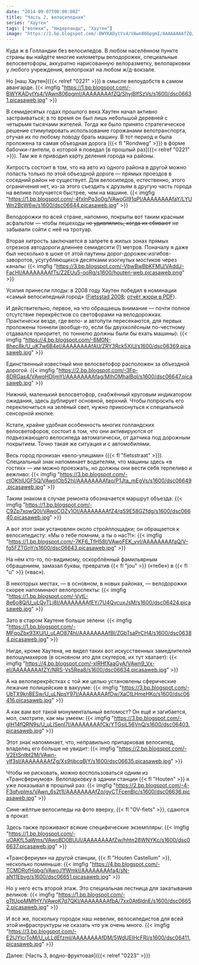 ```yaml
---
date: "2014-09-07T00:00:00Z"
title: "Часть 2, велосипедная"
series: "Хаутен"
tags: ["велики", "Нидерланды", "Хаутен"]
image: "https://1.bp.blogspot.com/-BWYKADytYs4/VAwn806pgmI/AAAAAAAAfZQ/ShyjBlfSzVs/s1600/dsc06631.picasaweb.jpg"
---
```


Куда ж в Голландии без велосипедов. В любом населённом пункте страны вы найдёте многие километры велодорожек, специальные велосветофоры, аккуратно нарисованную велоразметку, велопарковки у любого учреждения, велопрокат на любом ж/д-вокзале.

Но [наш Хаутен]({{< relref "0221" >}}) в смысле велоудобств в самом авангарде.
{{< imgfig "https://1.bp.blogspot.com/-BWYKADytYs4/VAwn806pgmI/AAAAAAAAfZQ/ShyjBlfSzVs/s1600/dsc06631.picasaweb.jpg" >}}

<!--more-->

В семидесятых годах прошлого века Хаутен начал активно застраиваться; в то время он был лишь небольшой деревней с четырьмя тысячами жителей. Тогда же было принято стратегическое решение стимулировать использование горожанами велотранспорта, отучая их по любому поводу брать машину. В тот период и была проложена та самая объездная дорога ({{< fl "Rondweg" >}}) в форме бабочки-гантели, о которой я поведал [в прошлый раз]({{< relref "0221" >}}). Там же я приводил карту деления города на районы.

Хитрость состоит в том, что на авто из одного района в другой можно попасть только по этой объездной дороге — прямых проездов в соседний район не существует. Для велосипедов, естественно, этого ограничения нет, из-за этого съездить к друзьям в другую часть города на велике получается быстрее, чем на машине.
{{< imgfig "https://1.bp.blogspot.com/-4fxInPq3o0g/VAwoGI91qPI/AAAAAAAAfaY/LYUWn2BcW6w/s1600/dsc06644.picasaweb.jpg" >}}

Велодорожки по всей стране, напомню, покрыты вот таким красным асфальтом — чтобы пешеходы ~~не удивлялись, когда их сбивают~~ не забывали сойти с неё на тротуар.

Вторая хитрость заключается в запрете в жилых зонах прямых отрезков автодороги длиннее семидесяти (!) метров. Поначалу я даже был несколько в шоке от этой паутины дорог-дорожек-изгибов-заворотов, усугубляющихся десятками изогнутых мостиков через каналы:
{{< imgfig "https://3.bp.blogspot.com/-VbwBwBbKFMU/VAddJ-FacHI/AAAAAAAAfTs/Z2EUu5-ooRg/s1600/houten-web.picasaweb.png" >}}

Усилия принесли плоды: в 2008 году Хаутен победил в номинации «самый велосипедный город» ([Fietsstad 2008](http://www.fietsstad2008.nl/); [отчёт жюри в PDF](http://www.fietsstad2008.nl/juryrapport_fietsstad_2008.pdf)).

И действительно, первое, на что обращаешь внимание — почти полное отсутствие перекрёстков со светофорами на велодорожках. Практически везде, где вело- и автопути пересекаются, для первых проложены тоннели (вообще-то, если бы двухколёсным по-честному отдавался приоритет, по тоннелю должны были бы ехать машины):
{{< imgfig "https://4.bp.blogspot.com/-6M0N-8hec8k/U_uK7w6B4eI/AAAAAAAAfAU/ZRY3Rck5XjU/s1600/dsc06369.picasaweb.jpg" >}}

Единственный известный мне велосветофор расположен за объездной дорогой.
{{< imgfig "https://2.bp.blogspot.com/-3Fp-8DRGas4/VAwoHDIjmYI/AAAAAAAAfag/MIhOMhaIBqI/s1600/dsc06647.picasaweb.jpg" >}}

Нижний, маленький велосветофор, снабжённый круговым индикатором ожидания, здесь дублирует основной, верхний. Чтобы попросить его переключиться на зелёный свет, нужно прикоснуться к специальной сенсорной кнопке.

Кстати, крайне удобная особенность многих голландских велосветофоров, состоит в том, что они активируются от подъезжающего велосипеда автоматически, от датчика под дорожным покрытием. Точно такая же ситуация и с автомобилями.

Весь город пронизан «вело-улицами» ({{< fl "fietsstraat" >}}). Специальный знак напоминает водителям, что машины здесь «в гостях» — им можно проезжать, но должны они вести себя терпеливо и вежливо:
{{< imgfig "https://3.bp.blogspot.com/-ctOKhlUGF5Q/VAwoIOb52hI/AAAAAAAAfao/P1Jta_mEgVs/s1600/dsc06649.picasaweb.jpg" >}}

Таким знаком в случае ремонта обозначается маршрут объезда:
{{< imgfig "https://1.bp.blogspot.com/-C9Zp7xowQ0I/VAwoCOZy1OI/AAAAAAAAfZ4/qS9E58GZfdg/s1600/dsc06640.picasaweb.jpg" >}}

А вот этот знак установлен около стройплощадки; он обращается к велосипедисту: «Мы о тебе помним, а ты о нас?!»:
{{< imgfig "https://1.bp.blogspot.com/-7KF6_TfH58I/VAwoFEK_vvI/AAAAAAAAfaQ/V-fg5FZTGnY/s1600/dsc06643.picasaweb.jpg" >}}

На нём кто-то, по-видимому, оскорблённый фамильярным обращением, замазал буквы, превратив {{< fl "jou" >}} («тебе») в {{< fl "u" >}} («вас»).

В некоторых местах, — в основном, в новых районах, — велодорожки скорее напоминают велопроспекты:
{{< imgfig "https://1.bp.blogspot.com/-VytL-8e6o8Q/U_uLQyTLj8I/AAAAAAAAfEY/7U4QvcuxJsM/s1600/dsc06424.picasaweb.jpg" >}}

Зато в старом Хаутене больше зелени:
{{< imgfig "https://1.bp.blogspot.com/-MFqoZbx93XU/U_uLAO874hI/AAAAAAAAfBI/ZGbTsaPrCH4/s1600/dsc06384.picasaweb.jpg" >}}

Нигде, кроме Хаутена, не видел таких вот искусственных замедлителей велошумахеров (в основном это для скутеров, их тут хватает):
{{< imgfig "https://4.bp.blogspot.com/-xlRHfXaaGyA/VAwn9_Vx-eI/AAAAAAAAfZY/NRS-Vs5Rea8/s1600/dsc06634.picasaweb.jpg" >}}

А на велоперекрёстках с той же целью установлены сферические лежачие полицейские в вакууме:
{{< imgfig "https://3.bp.blogspot.com/-UbTX9knBESw/U_uLNpsY97I/AAAAAAAAfDw/XaCtLHmeHKo/s1600/dsc06416.picasaweb.jpg" >}}

А как вам вот такой монументальный веломост? Он ещё и загибается, мол, смотрите, как мы умеем:
{{< imgfig "https://3.bp.blogspot.com/-glH14fQRN9s/U_uLISenI7I/AAAAAAAAfCk/YTGsjL56VnQ/s1600/dsc06403.picasaweb.jpg" >}}

Этот знак напоминает, что, неправильно припарковав велосипед, владелец его больше не увидит:
{{< imgfig "https://2.bp.blogspot.com/-V2EtSntbt2M/VAwn-ylf3sI/AAAAAAAAfZg/Xs9tjbcqBjY/s1600/dsc06635.picasaweb.jpg" >}}

Чтобы не рисковать, можно воспользоваться одним из «Трансфериумов». Велопарковку в здании станции {{< fl "Houten" >}} я уже показывал в прошлый раз:
{{< imgfig "https://2.bp.blogspot.com/-4-F3qfvpIms/VAwn_6s2t1I/AAAAAAAAfZo/gyCTFcenBic/s1600/dsc06636.picasaweb.jpg" >}}

Сине-жёлтые велосипеды на фото вверху, {{< fl "OV-fiets" >}}, сдаются в прокат.

Здесь также проживают всякие специфические экземпляры:
{{< imgfig "https://1.bp.blogspot.com/-uOAKfL5aWms/VAwoBD0BUUI/AAAAAAAAfZw/hhtn28WNYKc/s1600/dsc06637.picasaweb.jpg" >}}

«Трансфериум» на другой станции, {{< fl "Houten Castellum" >}}, несколько поменьше:
{{< imgfig "https://4.bp.blogspot.com/-TCMDRofHqbg/VAwoJ1fWmkI/AAAAAAAAfa4/sN-aN11Ebvg/s1600/dsc06651.picasaweb.jpg" >}}

Но у него есть второй этаж. Это специальная лестница для закатывания великов:
{{< imgfig "https://1.bp.blogspot.com/-oTtUppMMfHY/VAwoK7d7QKI/AAAAAAAAfbA/7xx0At6ldnE/s1600/dsc06652.picasaweb.jpg" >}}

И всё же, поскольку городок наш невелик, велосипедистов для всей этой инфраструктуры не сказать что уж очень много.
{{< imgfig "https://3.bp.blogspot.com/-E2IJYlcrToM/U_uLLdEfzmI/AAAAAAAAfDM/5WdUEIHcFRI/s1600/dsc06411.picasaweb.jpg" >}}

Далее: [Часть 3, водно-фруктовая]({{< relref "0223" >}})
